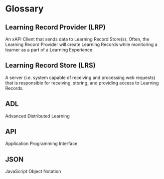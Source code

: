 # Glossary

## Learning Record Provider (LRP)

An xAPI Client that sends data to Learning Record Store(s). Often, the Learning Record Provider will create Learning Records while monitoring a learner as a part of a Learning Experience.

## Learning Record Store (LRS)

A server (i.e. system capable of receiving and processing web requests) that is responsible for receiving, storing, and providing access to Learning Records.

## ADL

Advanced Distributed Learning

## API

Application Programming Interface

## JSON

JavaScript Object Notation